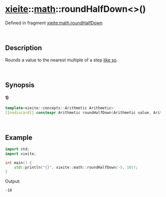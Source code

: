 # [xieite](../../xieite.md)\:\:[math](../../math.md)\:\:roundHalfDown\<\>\(\)
Defined in fragment [xieite:math.roundHalfDown](../../../src/math/round_half_down.cpp)

&nbsp;

## Description
Rounds a value to the nearest multiple of a step [like so](https://en.wikipedia.org/wiki/Rounding#Rounding_half_down).

&nbsp;

## Synopsis
#### 1)
```cpp
template<xieite::concepts::Arithmetic Arithmetic>
[[nodiscard]] constexpr Arithmetic roundHalfDown(Arithmetic value, Arithmetic step = 1) noexcept;
```

&nbsp;

## Example
```cpp
import std;
import xieite;

int main() {
    std::println("{}", xieite::math::roundHalfDown(-5, 10));
}
```
Output:
```
-10
```
